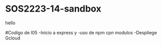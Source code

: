 # SOS2223-14-sandbox
hello

#Codigo de l05
-Inicio a express y 
-uso de npm cpn modulos
-Despliege Gcloud